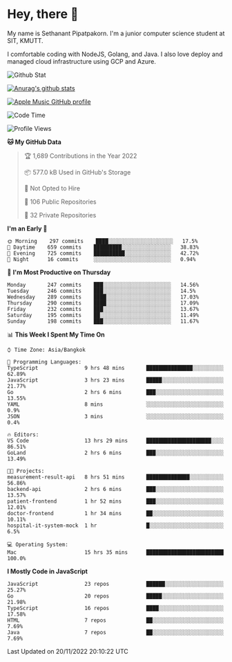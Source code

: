 # Hey, there 🙌
My name is Sethanant Pipatpakorn. I'm a junior computer science student at SIT, KMUTT.

I comfortable coding with NodeJS, Golang, and Java. I also love deploy and managed cloud infrastructure using GCP and Azure.

![Github Stat](https://github-profile-summary-cards.vercel.app/api/cards/profile-details?username=thetkpark&theme=dracula)

[![Anurag's github stats](https://github-readme-stats.vercel.app/api?username=thetkpark&count_private=true&show_icons=true&theme=tokyonight)](https://github.com/anuraghazra/github-readme-stats)

[![Apple Music GitHub profile](https://apple-music-github-profile.rayriffy.com/theme/light.svg?uid=000347.6120fcbefcb74cd59d65c108cc315787.1333)](https://github.com/rayriffy/apple-music-github-profile)

<!--START_SECTION:waka-->
![Code Time](http://img.shields.io/badge/Code%20Time-934%20hrs%2054%20mins-blue)

![Profile Views](http://img.shields.io/badge/Profile%20Views-10-blue)

**🐱 My GitHub Data** 

> 🏆 1,689 Contributions in the Year 2022
 > 
> 📦 577.0 kB Used in GitHub's Storage 
 > 
> 🚫 Not Opted to Hire
 > 
> 📜 106 Public Repositories 
 > 
> 🔑 32 Private Repositories  
 > 
**I'm an Early 🐤** 

```text
🌞 Morning    297 commits    ████░░░░░░░░░░░░░░░░░░░░░   17.5% 
🌆 Daytime    659 commits    █████████░░░░░░░░░░░░░░░░   38.83% 
🌃 Evening    725 commits    ██████████░░░░░░░░░░░░░░░   42.72% 
🌙 Night      16 commits     ░░░░░░░░░░░░░░░░░░░░░░░░░   0.94%

```
📅 **I'm Most Productive on Thursday** 

```text
Monday       247 commits    ███░░░░░░░░░░░░░░░░░░░░░░   14.56% 
Tuesday      246 commits    ███░░░░░░░░░░░░░░░░░░░░░░   14.5% 
Wednesday    289 commits    ████░░░░░░░░░░░░░░░░░░░░░   17.03% 
Thursday     290 commits    ████░░░░░░░░░░░░░░░░░░░░░   17.09% 
Friday       232 commits    ███░░░░░░░░░░░░░░░░░░░░░░   13.67% 
Saturday     195 commits    ██░░░░░░░░░░░░░░░░░░░░░░░   11.49% 
Sunday       198 commits    ███░░░░░░░░░░░░░░░░░░░░░░   11.67%

```


📊 **This Week I Spent My Time On** 

```text
⌚︎ Time Zone: Asia/Bangkok

💬 Programming Languages: 
TypeScript               9 hrs 48 mins       ███████████████░░░░░░░░░░   62.89% 
JavaScript               3 hrs 23 mins       █████░░░░░░░░░░░░░░░░░░░░   21.77% 
Go                       2 hrs 6 mins        ███░░░░░░░░░░░░░░░░░░░░░░   13.55% 
YAML                     8 mins              ░░░░░░░░░░░░░░░░░░░░░░░░░   0.9% 
JSON                     3 mins              ░░░░░░░░░░░░░░░░░░░░░░░░░   0.4%

🔥 Editors: 
VS Code                  13 hrs 29 mins      █████████████████████░░░░   86.51% 
GoLand                   2 hrs 6 mins        ███░░░░░░░░░░░░░░░░░░░░░░   13.49%

🐱‍💻 Projects: 
measurement-result-api   8 hrs 51 mins       ██████████████░░░░░░░░░░░   56.86% 
backend-api              2 hrs 6 mins        ███░░░░░░░░░░░░░░░░░░░░░░   13.57% 
patient-frontend         1 hr 52 mins        ███░░░░░░░░░░░░░░░░░░░░░░   12.01% 
doctor-frontend          1 hr 34 mins        ██░░░░░░░░░░░░░░░░░░░░░░░   10.11% 
hospital-it-system-mock  1 hr                █░░░░░░░░░░░░░░░░░░░░░░░░   6.5%

💻 Operating System: 
Mac                      15 hrs 35 mins      █████████████████████████   100.0%

```

**I Mostly Code in JavaScript** 

```text
JavaScript               23 repos            ██████░░░░░░░░░░░░░░░░░░░   25.27% 
Go                       20 repos            █████░░░░░░░░░░░░░░░░░░░░   21.98% 
TypeScript               16 repos            ████░░░░░░░░░░░░░░░░░░░░░   17.58% 
HTML                     7 repos             ██░░░░░░░░░░░░░░░░░░░░░░░   7.69% 
Java                     7 repos             ██░░░░░░░░░░░░░░░░░░░░░░░   7.69%

```



 Last Updated on 20/11/2022 20:10:22 UTC
<!--END_SECTION:waka-->
